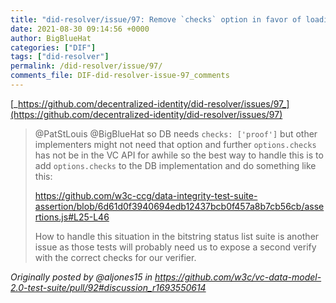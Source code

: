 ```yaml
---
title: "did-resolver/issue/97: Remove `checks` option in favor of loading from implementation configs."
date: 2021-08-30 09:14:56 +0000
author: BigBlueHat
categories: ["DIF"]
tags: ["did-resolver"]
permalink: /did-resolver/issue/97/
comments_file: DIF-did-resolver-issue-97_comments
---
```


[_https://github.com/decentralized-identity/did-resolver/issues/97_](https://github.com/decentralized-identity/did-resolver/issues/97)

> @PatStLouis @BigBlueHat so DB needs `checks: ['proof']` but other implementers might not need that option and further `options.checks` has not be in the VC API for awhile so the best way to handle this is to add `options.checks` to the DB implementation and do something like this:
>
> https://github.com/w3c-ccg/data-integrity-test-suite-assertion/blob/6d61d0f3940694edb12437bcb0f457a8b7cb56cb/assertions.js#L25-L46
>
> How to handle this situation in the bitstring status list suite is another issue as those tests will probably need us to expose a second verify with the correct checks for our verifier.

_Originally posted by @aljones15 in https://github.com/w3c/vc-data-model-2.0-test-suite/pull/92#discussion_r1693550614_
            